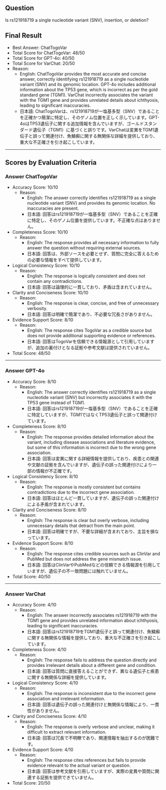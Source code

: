 ## Question

Is rs121918719 a single nucleotide variant (SNV), insertion, or deletion?

## Final Result

- Best Answer: ChatTogoVar
- Total Score for ChatTogoVar: 48/50
- Total Score for GPT-4o: 40/50
- Total Score for VarChat: 20/50
- Reason:
  - English: ChatTogoVar provides the most accurate and concise answer, correctly identifying rs121918719 as a single nucleotide variant (SNV) and its genomic location. GPT-4o includes additional information about the TP53 gene, which is incorrect as per the gold standard gene (TGM1). VarChat incorrectly associates the variant with the TGM1 gene and provides unrelated details about ichthyosis, leading to significant inaccuracies.
  - 日本語: ChatTogoVarは、rs121918719が一塩基多型（SNV）であることを正確かつ簡潔に特定し、そのゲノム位置を正しく示しています。GPT-4oはTP53遺伝子に関する追加情報を含んでいますが、ゴールドスタンダード遺伝子（TGM1）に基づくと誤りです。VarChatは変異をTGM1遺伝子と誤って関連付け、魚鱗癬に関する無関係な詳細を提供しており、重大な不正確さを引き起こしています。

---

## Scores by Evaluation Criteria

### Answer ChatTogoVar
- Accuracy Score: 10/10
  - Reason: 
    - English: The answer correctly identifies rs121918719 as a single nucleotide variant (SNV) and provides its genomic location. No inaccuracies are present.
    - 日本語: 回答はrs121918719が一塩基多型（SNV）であることを正確に特定し、そのゲノム位置を提供しています。不正確な点はありません。
- Completeness Score: 10/10
  - Reason: 
    - English: The response provides all necessary information to fully answer the question without requiring external sources.
    - 日本語: 回答は、外部ソースを必要とせず、質問に完全に答えるための必要な情報をすべて提供しています。
- Logical Consistency Score: 10/10
  - Reason: 
    - English: The response is logically consistent and does not contain any contradictions.
    - 日本語: 回答は論理的に一貫しており、矛盾は含まれていません。
- Clarity and Conciseness Score: 10/10
  - Reason: 
    - English: The response is clear, concise, and free of unnecessary verbosity.
    - 日本語: 回答は明確で簡潔であり、不必要な冗長さがありません。
- Evidence Support Score: 8/10
  - Reason: 
    - English: The response cites TogoVar as a credible source but does not provide additional supporting evidence or references.
    - 日本語: 回答はTogoVarを信頼できる情報源として引用していますが、追加の裏付けとなる証拠や参考文献は提供されていません。
- Total Score: 48/50

---

### Answer GPT-4o
- Accuracy Score: 8/10
  - Reason: 
    - English: The answer correctly identifies rs121918719 as a single nucleotide variant (SNV) but incorrectly associates it with the TP53 gene instead of TGM1.
    - 日本語: 回答はrs121918719が一塩基多型（SNV）であることを正確に特定していますが、TGM1ではなくTP53遺伝子と誤って関連付けています。
- Completeness Score: 8/10
  - Reason: 
    - English: The response provides detailed information about the variant, including disease associations and literature evidence, but some of this information is incorrect due to the wrong gene association.
    - 日本語: 回答は変異に関する詳細情報を提供しており、疾患との関連や文献の証拠を含んでいますが、遺伝子の誤った関連付けにより一部の情報が不正確です。
- Logical Consistency Score: 8/10
  - Reason: 
    - English: The response is mostly consistent but contains contradictions due to the incorrect gene association.
    - 日本語: 回答はほとんど一貫していますが、遺伝子の誤った関連付けによる矛盾が含まれています。
- Clarity and Conciseness Score: 8/10
  - Reason: 
    - English: The response is clear but overly verbose, including unnecessary details that detract from the main point.
    - 日本語: 回答は明確ですが、不要な詳細が含まれており、主旨を損なっています。
- Evidence Support Score: 8/10
  - Reason: 
    - English: The response cites credible sources such as ClinVar and PubMed but does not address the gene mismatch issue.
    - 日本語: 回答はClinVarやPubMedなどの信頼できる情報源を引用していますが、遺伝子の不一致問題には触れていません。
- Total Score: 40/50

---

### Answer VarChat
- Accuracy Score: 4/10
  - Reason: 
    - English: The answer incorrectly associates rs121918719 with the TGM1 gene and provides unrelated information about ichthyosis, leading to significant inaccuracies.
    - 日本語: 回答はrs121918719をTGM1遺伝子と誤って関連付け、魚鱗癬に関する無関係な情報を提供しており、重大な不正確さを引き起こしています。
- Completeness Score: 4/10
  - Reason: 
    - English: The response fails to address the question directly and provides irrelevant details about a different gene and condition.
    - 日本語: 回答は質問に直接答えることができず、異なる遺伝子と疾患に関する無関係な詳細を提供しています。
- Logical Consistency Score: 4/10
  - Reason: 
    - English: The response is inconsistent due to the incorrect gene association and irrelevant information.
    - 日本語: 回答は遺伝子の誤った関連付けと無関係な情報により、一貫性がありません。
- Clarity and Conciseness Score: 4/10
  - Reason: 
    - English: The response is overly verbose and unclear, making it difficult to extract relevant information.
    - 日本語: 回答は冗長で不明瞭であり、関連情報を抽出するのが困難です。
- Evidence Support Score: 4/10
  - Reason: 
    - English: The response cites references but fails to provide evidence relevant to the actual variant or question.
    - 日本語: 回答は参考文献を引用していますが、実際の変異や質問に関連する証拠を提供できていません。
- Total Score: 20/50